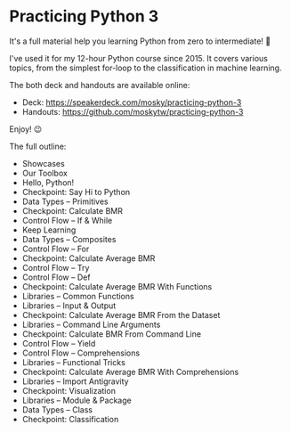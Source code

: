 # Practicing Python 3

It's a full material help you learning Python from zero to intermediate! 🚀

I've used it for my 12-hour Python course since 2015. It covers various topics, from the simplest for-loop to the classification in machine learning.

The both deck and handouts are available online:

* Deck: https://speakerdeck.com/mosky/practicing-python-3
* Handouts: https://github.com/moskytw/practicing-python-3

Enjoy! 😉

The full outline:

* Showcases
* Our Toolbox
* Hello, Python!
* Checkpoint: Say Hi to Python
* Data Types – Primitives
* Checkpoint: Calculate BMR
* Control Flow – If & While
* Keep Learning
* Data Types – Composites
* Control Flow – For
* Checkpoint: Calculate Average BMR
* Control Flow – Try
* Control Flow – Def
* Checkpoint: Calculate Average BMR With Functions
* Libraries – Common Functions
* Libraries – Input & Output
* Checkpoint: Calculate Average BMR From the Dataset
* Libraries – Command Line Arguments
* Checkpoint: Calculate BMR From Command Line
* Control Flow – Yield
* Control Flow – Comprehensions
* Libraries – Functional Tricks
* Checkpoint: Calculate Average BMR With Comprehensions
* Libraries – Import Antigravity
* Checkpoint: Visualization
* Libraries – Module & Package
* Data Types – Class
* Checkpoint: Classification
